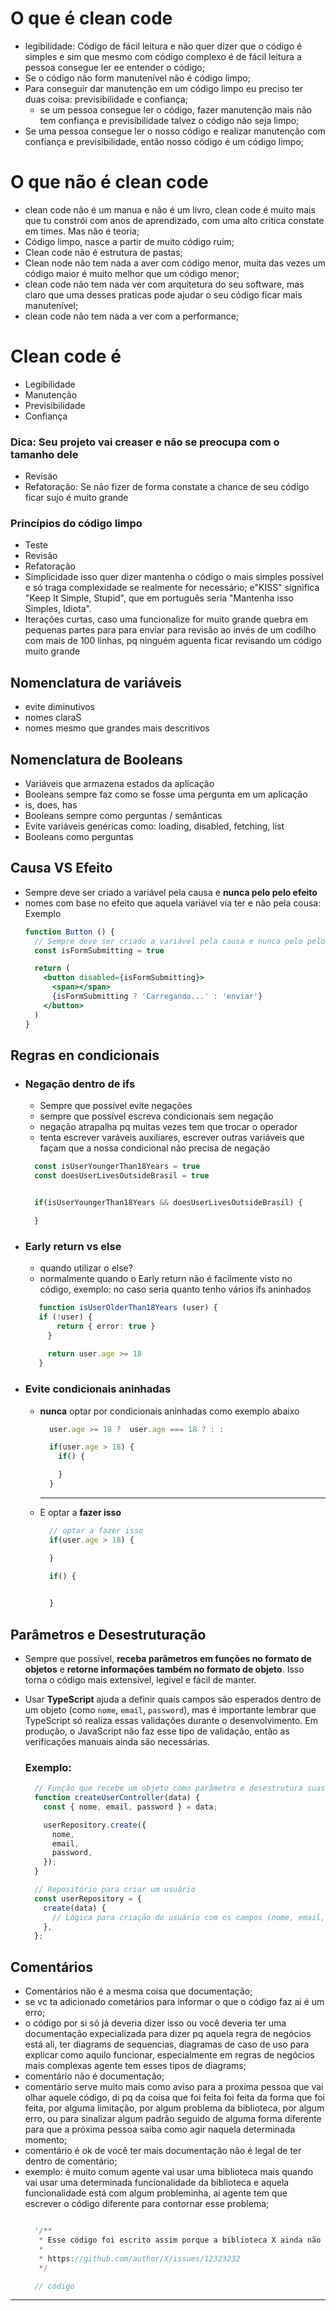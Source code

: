 # O que é clean code

- legibilidade: Código de fácil leitura e não quer dizer que o código é simples e sim que mesmo com código complexo é de fácil leitura a pessoa consegue ler ee entender o código;
- Se o código não form manutenível não é código limpo;
- Para conseguir dar manutenção em um código limpo eu preciso ter duas coisa: previsibilidade e confiança;
  - se um pessoa consegue ler o código, fazer manutenção mais não tem confiança e previsibilidade talvez o código não seja limpo;
- Se uma pessoa consegue ler o nosso código e realizar manutenção com confiança e previsibilidade, então nosso código é um código limpo;

# O que não é clean code 
-  clean code não é um manua e não é um livro, clean code é muito mais que tu constrói com anos de aprendizado, com uma alto critica constate em times. Mas não é teoria;
-  Código limpo, nasce a partir de muito código ruim;
-  Clean code não é estrutura de pastas;
-  Clean node não tem nada a aver com código menor, muita das vezes um código maior é muito melhor que um código menor;
-  clean code não tem nada ver com arquitetura do seu software, mas claro que uma desses praticas pode ajudar o seu código ficar mais manutenível;
-  clean code não tem nada a ver com a performance;
   
# Clean code é
- Legibilidade
- Manutenção 
- Previsibilidade 
- Confiança
    
### Dica: Seu projeto vai creaser e não se preocupa com o tamanho dele


- Revisão
- Refatoração: Se não fizer de forma constate a chance de seu código ficar sujo é muito grande


### Princípios do código limpo
- Teste
- Revisão
- Refatoração
- Simplicidade isso quer dizer mantenha o código o mais simples possível e só traga complexidade se realmente for necessário; e"KISS" significa "Keep It Simple, Stupid", que em português seria "Mantenha isso Simples, Idiota".
- Iterações curtas, caso uma funcionalize for muito grande quebra em pequenas partes para para enviar para revisão ao invés de um codilho com mais de 100 linhas, pq ninguém aguenta ficar revisando um código muito grande

## Nomenclatura de variáveis
- evite diminutivos 
- nomes claraS 
- nomes mesmo que grandes mais descritivos

## Nomenclatura de Booleans
- Variáveis que armazena estados da aplicação
- Booleans sempre faz como se fosse uma pergunta em um aplicação
- is, does, has
- Booleans sempre como perguntas / semânticas
- Evite variáveis genéricas como: loading, disabled, fetching, list  
- Booleans como perguntas

## Causa VS Efeito
- Sempre deve ser criado a variável pela causa e **nunca pelo pelo efeito**
- nomes com base no efeito que aquela variável via ter e não pela cousa: Exemplo 
  ``` jsx
  function Button () {
    // Sempre deve ser criado a variável pela causa e nunca pelo pelo efeito
    const isFormSubmitting = true

    return (
      <button disabled={isFormSubmitting}>
        <span></span>
        {isFormSubmitting ? 'Carregando...' : 'enviar'}
      </button>
    )
  }

  ```

## Regras en condicionais
-  ### Negação dentro de ifs
    -  Sempre que possível evite negações
    -  sempre que possível escreva condicionais sem negação
    -  negação atrapalha pq muitas vezes tem que trocar o operador
    -  tenta escrever varáveis auxiliares, escrever outras variáveis que façam que a nossa condicional não precisa de negação
    ``` ts
      const isUserYoungerThan18Years = true
      const doesUserLivesOutsideBrasil = true


      if(isUserYoungerThan18Years && doesUserLivesOutsideBrasil) {

      }
    ```
  
-  ### Early return vs else
   -  quando utilizar o else?
   -  normalmente quando o Early return não é facilmente visto no código, exemplo: no caso seria quanto tenho vários ifs aninhados 
   ```  ts
      function isUserOlderThan18Years (user) {
      if (!user) {
          return { error: true }
        }
        
        return user.age >= 18
      }
   ``` 
  
- ### Evite condicionais aninhadas
  - **nunca** optar por condicionais aninhadas como exemplo abaixo
    ``` ts
      user.age >= 18 ?  user.age === 18 ? : :

      if(user.age > 18) {
        if() {

        }
      }
    ```
    ---
  - E optar a **fazer isso**
    ```  ts
      // optar a fazer isso
      if(user.age > 18) {

      }

      if() {

        
      }
    ```

## Parâmetros e Desestruturação

- Sempre que possível, **receba parâmetros em funções no formato de objetos** e **retorne informações também no formato de objeto**. Isso torna o código mais extensível, legível e fácil de manter.

- Usar **TypeScript** ajuda a definir quais campos são esperados dentro de um objeto (como `nome`, `email`, `password`), mas é importante lembrar que TypeScript só realiza essas validações durante o desenvolvimento. Em produção, o JavaScript não faz esse tipo de validação, então as verificações manuais ainda são necessárias.

  ### Exemplo:

  ```ts
    // Função que recebe um objeto como parâmetro e desestrutura suas propriedades
    function createUserController(data) {
      const { nome, email, password } = data;

      userRepository.create({
        nome,
        email,
        password,
      });
    }

    // Repositório para criar um usuário
    const userRepository = {
      create(data) {
        // Lógica para criação do usuário com os campos (nome, email, password)
      },
    };
  ``` 


## Comentários

- Comentários não é a mesma coisa que documentação;
- se vc ta adicionado cometários para informar o que o código faz ai é um erro;
- o código por si só já deveria dizer isso ou você deveria ter uma documentação expecializada para dizer pq aquela regra de negócios está ali, ter diagrams de sequencias, diagramas de caso de uso para  explicar como aquilo funcionar, especialmente em regras de negócios mais complexas agente tem esses tipos de diagrams;
- comentário não é documentação;
- comentário serve muito mais como aviso para a proxima pessoa que vai olhar aquele código, di pq da coisa que foi feita foi feita da forma que foi feita, por alguma limitação, por algum problema da biblioteca, por algum erro, ou para sinalizar algum padrão seguido de alguma forma diferente para que a próxima pessoa saiba como agir naquela determinada momento;
- comentário é ok de você ter mais documentação não é legal de ter dentro de comentário;
- exemplo: é muito comum agente vai usar uma biblioteca mais quando vai usar uma determinada funcionalidade da biblioteca e aquela funcionalidade está com algum probleminha, ai agente tem que escrever o código diferente para contornar esse problema;
  ``` ts

    '/**
     * Esse código foi escrito assim porque a biblioteca X ainda não suporta Y
     *
     * https://github.com/author/X/issues/12323232
     */

    // código
  
  ```
****
